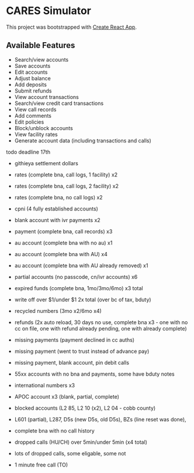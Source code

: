 # CARES Simulator

This project was bootstrapped with [Create React App](https://github.com/facebook/create-react-app).

## Available Features

- Search/view accounts
- Save accounts
- Edit accounts
- Adjust balance
- Add deposits
- Submit refunds
- View account transactions
- Search/view credit card transactions
- View call records
- Add comments
- Edit policies
- Block/unblock accounts
- View facility rates
- Generate account data (including transactions and calls)

todo
deadline 17th

- githieya settlement dollars

- rates (complete bna, call logs, 1 facility) x2
- rates (complete bna, call logs, 2 facility) x2
- rates (complete bna, no call logs) x2
- cpni (4 fully established accounts)
- blank account with ivr payments x2
- payment (complete bna, call records) x3
- au account (complete bna with no au) x1
- au account (complete bna with AU) x4
- au account (complete bna with AU already removed) x1
- partial accounts (no passcode, cn/ivr accounts) x6
- expired funds (complete bna, 1mo/3mo/6mo) x3 total
- write off over $1/under $1 2x total (over bc of tax, bduty)
- recycled numbers (3mo x2/6mo x4)
- refunds (2x auto reload, 30 days no use, complete bna x3 - one with no cc on file, one with refund already pending, one with already complete)
- missing payments (payment declined in cc auths)
- missing payment (went to trust instead of advance pay)
- missing payment, blank account, pin debit calls
- 55xx accounts with no bna and payments, some have bduty notes
- international numbers x3
- APOC account x3 (blank, partial, complete)
- blocked accounts (L2 85, L2 10 (x2), L2 04 - cobb county)
- L601 (partial), L287, D5s (new D5s, old D5s), BZs (line reset was done),
- complete bna with no call history
- dropped calls (HU/CH) over 5min/under 5min (x4 total)
- lots of dropped calls, some eligable, some not
- 1 minute free call (TO)
